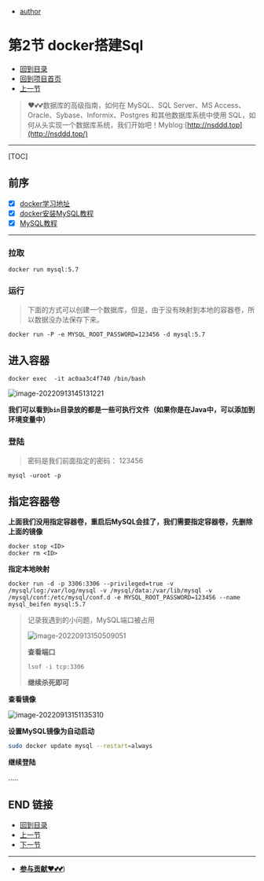 + [author](https://github.com/3293172751)

# 第2节 docker搭建Sql

+ [回到目录](../README.md)
+ [回到项目首页](../../README.md)
+ [上一节](1.md)
> ❤️💕💕数据库的高级指南，如何在 MySQL、SQL Server、MS Access、Oracle、Sybase、Informix、Postgres 和其他数据库系统中使用 SQL，如何从头实现一个数据库系统，我们开始吧！Myblog:[http://nsddd.top](http://nsddd.top/)
---
[TOC]

## 前序

+ [x] [docker学习地址](https://github.com/3293172751/cs-awesome-Block_Chain/blob/master/docker/README.md)
+ [x] [docker安装MySQL教程](https://github.com/3293172751/cs-awesome-Block_Chain/blob/master/docker/17.md)
+ [x] [MySQL教程](https://github.com/3293172751/awesome-cs-course/blob/master/mysql/README.md)

---

### 拉取

```
docker run mysql:5.7
```

### 运行

> 下面的方式可以创建一个数据库，但是，由于没有映射到本地的容器卷，所以数据没办法保存下来。

```
docker run -P -e MYSQL_ROOT_PASSWORD=123456 -d mysql:5.7 
```

## 进入容器

```
docker exec  -it ac0aa3c4f740 /bin/bash
```

![image-20220913145131221](https://sm.nsddd.top//typora/image-20220913145131221.png?mail:3293172751@qq.com)

**我们可以看到`bin`目录放的都是一些可执行文件（如果你是在Java中，可以添加到环境变量中）**

### 登陆

> 密码是我们前面指定的密码： 123456

```
mysql -uroot -p
```



## 指定容器卷

**上面我们没用指定容器卷，重启后MySQL会挂了，我们需要指定容器卷，先删除上面的镜像**

```
docker stop <ID>
docker rm <ID>
```

**指定本地映射**

```
docker run -d -p 3306:3306 --privileged=true -v /mysql/log:/var/log/mysql -v /mysql/data:/var/lib/mysql -v /mysql/conf:/etc/mysql/conf.d -e MYSQL_ROOT_PASSWORD=123456 --name mysql_beifen mysql:5.7
```

> 记录我遇到的小问题，MySQL端口被占用
>
> ![image-20220913150509051](https://sm.nsddd.top//typora/image-20220913150509051.png?mail:3293172751@qq.com)
>
> **查看端口**
>
> ```
> lsof -i tcp:3306
> ```
>
> **继续杀死即可**

**查看镜像**

![image-20220913151135310](https://sm.nsddd.top//typora/image-20220913151135310.png?mail:3293172751@qq.com)



**设置MySQL镜像为自动启动**

```bash
sudo docker update mysql --restart=always
```

**继续登陆**

…..

## END 链接

+ [回到目录](../README.md)
+ [上一节](1.md)
+ [下一节](3.md)
---
+ [**参与贡献❤️💕💕**](https://nsddd.top/archives/contributors))